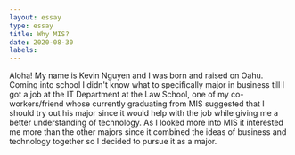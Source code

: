 ```yaml
---
layout: essay
type: essay
title: Why MIS?
date: 2020-08-30
labels:
---
```


Aloha! My name is Kevin Nguyen and I was born and raised on Oahu. Coming into school I didn't know what to specifically major in business till I got a job at the IT Department at the Law School, one of my co-workers/friend whose currently graduating from MIS suggested that I should try out his major since it would help with the job while giving me a better understanding of technology. As I looked more into MIS it interested me more than the other majors since it combined the ideas of business and technology together so I decided to pursue it as a major.
